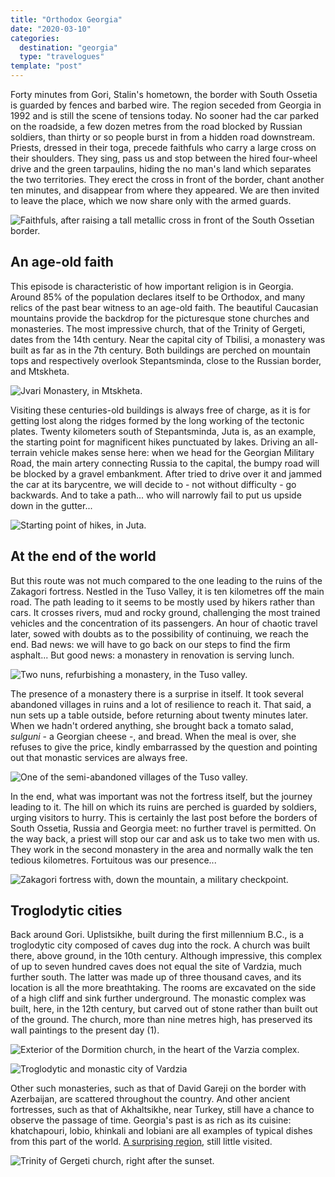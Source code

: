 ```yaml
---
title: "Orthodox Georgia"
date: "2020-03-10"
categories:
  destination: "georgia"
  type: "travelogues"
template: "post"
---
```


Forty minutes from Gori, Stalin's hometown, the border with South Ossetia is 
guarded by fences and barbed wire. The region seceded from Georgia in 1992 
and is still the scene of tensions today. No sooner had the car parked on the 
roadside, a few dozen metres from the road blocked by Russian soldiers, than 
thirty or so people burst in from a hidden road downstream. Priests, dressed 
in their toga, precede faithfuls who carry a large cross on their 
shoulders. They sing, pass us and stop between the hired four-wheel drive 
and the green tarpaulins, hiding the no man's land which separates the two 
territories. They erect the cross in front of the border, chant another ten 
minutes, and disappear from where they appeared. We are then invited to leave 
the place, which we now share only with the armed guards.

![Faithfuls, after raising a tall metallic cross in front of the South Ossetian border.](../../../images/georgia/south-ossetian-border-faithful-2.jpg "Orthodox Faithful")

## An age-old faith

This episode is characteristic of how important religion is in Georgia. Around 
85% of the population declares itself to be Orthodox, and many relics of the 
past bear witness to an age-old faith. The beautiful Caucasian mountains 
provide the backdrop for the picturesque stone churches and monasteries. The 
most impressive church, that of the Trinity of Gergeti, dates from the 14th 
century. Near the capital city of Tbilisi, a monastery was built as far as in 
the 7th century. Both buildings are perched on mountain tops and respectively
overlook Stepantsminda, close to the Russian border, and Mtskheta.

![Jvari Monastery, in Mtskheta.](../../../images/georgia/mtskheta-monastery.jpg "Jvari monastery")

Visiting these centuries-old buildings is always free of charge, as it is for
getting lost along the ridges formed by the long working of the tectonic plates. 
Twenty kilometers south of Stepantsminda, Juta is, as an example, the starting 
point for magnificent hikes punctuated by lakes. Driving an all-terrain vehicle 
makes sense here: when we head for the Georgian Military Road, the main artery 
connecting Russia to the capital, the bumpy road will be blocked by a gravel 
embankment. After tried to drive over it and jammed the car at its barycentre, 
we will decide to - not without difficulty - go backwards. And to take a path...
who will narrowly fail to put us upside down in the gutter...

![Starting point of hikes, in Juta.](../../../images/georgia/juta.jpg "Juta")

## At the end of the world

But this route was not much compared to the one leading to the ruins of the 
Zakagori fortress. Nestled in the Tuso Valley, it is ten kilometres off the main 
road. The path leading to it seems to be mostly used by hikers rather than cars. 
It crosses rivers, mud and rocky ground, challenging the most trained vehicles 
and the concentration of its passengers. An hour of chaotic travel later, sowed 
with doubts as to the possibility of continuing, we reach the end. Bad news: 
we will have to go back on our steps to find the firm asphalt... But good news: 
a monastery in renovation is serving lunch.

![Two nuns, refurbishing a monastery, in the Tuso valley.](../../../images/georgia/tuso-monastery.jpg "A monastery")

The presence of a monastery there is a surprise in itself. It took several 
abandoned villages in ruins and a lot of resilience to reach it. That said, a 
nun sets up a table outside, before returning about twenty minutes later. When 
we hadn't ordered anything, she brought back a tomato salad, _sulguni_ - a 
Georgian cheese -, and bread. When the meal is over, she refuses to give the 
price, kindly embarrassed by the question and pointing out that monastic services 
are always free.

![One of the semi-abandoned villages of the Tuso valley.](../../../images/georgia/tuso-village.jpg "A semi-abandoned village")

In the end, what was important was not the fortress itself, but the journey 
leading to it. The hill on which its ruins are perched is guarded by 
soldiers, urging visitors to hurry. This is certainly the last post before the 
borders of South Ossetia, Russia and Georgia meet: no further travel is 
permitted. On the way back, a priest will stop our car and ask us to take two 
men with us. They work in the second monastery in the area and normally walk 
the ten tedious kilometres. Fortuitous was our presence...

![Zakagori fortress with, down the mountain, a military checkpoint.](../../../images/georgia/tuso-fortress.jpg "Zakagori fortress")

## Troglodytic cities

Back around Gori. Uplistsikhe, built during the first millennium B.C., is a 
troglodytic city composed of caves dug into the rock. A church was built there, 
above ground, in the 10th century. Although impressive, this complex of up to 
seven hundred caves does not equal the site of Vardzia, much further south. The 
latter was made up of three thousand caves, and its location is all the more 
breathtaking. The rooms are excavated on the side of a high cliff and sink 
further underground. The monastic complex was built, here, in the 12th century, 
but carved out of stone rather than built out of the ground. The church, more 
than nine metres high, has preserved its wall paintings to the present day (1).

![Exterior of the Dormition church, in the heart of the Varzia complex.](../../../images/georgia/vardzia.jpg "Dormition church")

![Troglodytic and monastic city of Vardzia](../../../images/georgia/vardzia-2.jpg "Vardzia")

Other such monasteries, such as that of David Gareji on the border with 
Azerbaijan, are scattered throughout the country. And other ancient fortresses, 
such as that of Akhaltsikhe, near Turkey, still have a chance to observe the 
passage of time. Georgia's past is as rich as its cuisine: khatchapouri, lobio, 
khinkali and lobiani are all examples of typical dishes from this part of the 
world. [A surprising region](/en/abandoned-georgia), still little visited.

![Trinity of Gergeti church, right after the sunset.](../../../images/georgia/stepansminda-monastery.jpg "Trinity of Gergeti church")

